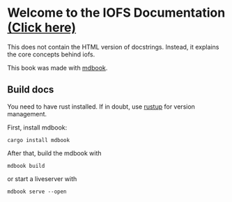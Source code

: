 # Welcome to the IOFS Documentation [(Click here)]()

This does not contain the HTML version of docstrings. Instead, it explains the core concepts behind iofs.

This book was made with [mdbook](https://github.com/rust-lang/mdBook).

## Build docs

You need to have rust installed. If in doubt, use [rustup](https://rustup.rs/) for version management.

First, install mdbook:
```
cargo install mdbook
```

After that, build the mdbook with
```
mdbook build
```

or start a liveserver with

```
mdbook serve --open
```
